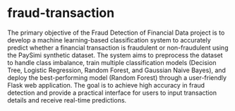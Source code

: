 # fraud-transaction
The primary objective of the Fraud Detection of Financial Data project is to develop a machine learning-based classification system to accurately predict whether a financial transaction is fraudulent or non-fraudulent using the PaySimi synthetic dataset. The system aims to preprocess the dataset to handle class imbalance, train multiple classification models (Decision Tree, Logistic Regression, Random Forest, and Gaussian Naive Bayes), and deploy the best-performing model (Random Forest) through a user-friendly Flask web application. The goal is to achieve high accuracy in fraud detection and provide a practical interface for users to input transaction details and receive real-time predictions.

